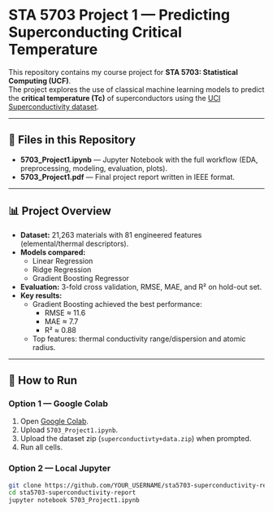 # STA 5703 Project 1 — Predicting Superconducting Critical Temperature

This repository contains my course project for **STA 5703: Statistical Computing (UCF)**.  
The project explores the use of classical machine learning models to predict the **critical temperature (Tc)** of superconductors using the [UCI Superconductivity dataset](https://archive.ics.uci.edu/ml/datasets/superconductivty+data).

---

## 📂 Files in this Repository
- **5703_Project1.ipynb** — Jupyter Notebook with the full workflow (EDA, preprocessing, modeling, evaluation, plots).
- **5703_Project1.pdf** — Final project report written in IEEE format.

---

## 📊 Project Overview
- **Dataset:** 21,263 materials with 81 engineered features (elemental/thermal descriptors).
- **Models compared:**
  - Linear Regression
  - Ridge Regression
  - Gradient Boosting Regressor
- **Evaluation:** 3-fold cross validation, RMSE, MAE, and R² on hold-out set.
- **Key results:**
  - Gradient Boosting achieved the best performance:
    - RMSE ≈ 11.6
    - MAE ≈ 7.7
    - R² ≈ 0.88
  - Top features: thermal conductivity range/dispersion and atomic radius.

---

## 🚀 How to Run
### Option 1 — Google Colab
1. Open [Google Colab](https://colab.research.google.com/).
2. Upload `5703_Project1.ipynb`.
3. Upload the dataset zip (`superconductivty+data.zip`) when prompted.
4. Run all cells.

### Option 2 — Local Jupyter
```bash
git clone https://github.com/YOUR_USERNAME/sta5703-superconductivity-report.git
cd sta5703-superconductivity-report
jupyter notebook 5703_Project1.ipynb
